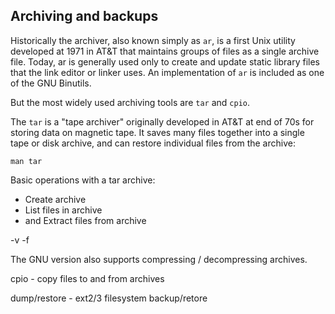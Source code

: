 ## Archiving and backups

Historically the archiver, also known simply as `ar`, is a first Unix utility developed at 1971 in AT&T that maintains groups of files as a single archive file. Today, ar is generally used only to create and update static library files that the link editor or linker uses. An implementation of `ar` is included as one of the GNU Binutils.

But the most widely used archiving tools are `tar` and `cpio`.
 
The `tar` is a "tape archiver" originally developed in AT&T at end of 70s for storing data on magnetic tape. It saves many files together into a single tape or disk archive, and can restore individual files from the archive:
```
man tar
```
Basic operations with a tar archive:
* Create archive
* List files in archive
* and Extract files from archive

-v
-f

The GNU version also supports compressing / decompressing archives.

cpio - copy files to and from archives

dump/restore - ext2/3 filesystem backup/retore
